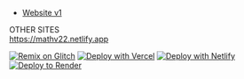 
- [Website v1](https://math.thebest12789.repl.co)

OTHER SITES<br>
https://mathv22.netlify.app<br>

[![Remix on Glitch](https://binbashbanana.github.io/deploy-buttons/buttons/remade/glitch.svg)](https://glitch.com/edit/#!/import/github/MathV2Official/MathV2official.github.io)
[![Deploy with Vercel](https://binbashbanana.github.io/deploy-buttons/buttons/remade/vercel.svg)](https://vercel.com/new/clone?repository-url=https%3A%2F%2Fgithub.com%2FMathV2Official%2FMathV2official.github.io) 
[![Deploy with Netlify](https://binbashbanana.github.io/deploy-buttons/buttons/remade/netlify.svg)](https://app.netlify.com/start/deploy?repository=https://github.com/MathV2Official/MathV2official.github.io)
[![Deploy to Render](https://binbashbanana.github.io/deploy-buttons/buttons/remade/render.svg)](https://render.com/deploy?repo=https://github.com/MathV2Official/MathV2official.github.io)
